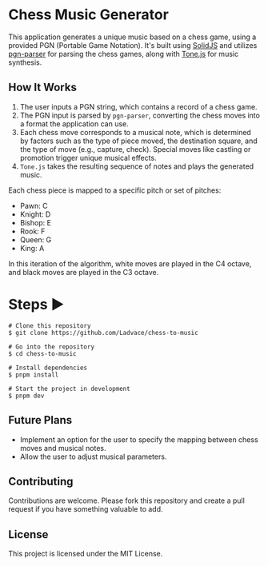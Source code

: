 # Chess Music Generator

This application generates a unique music based on a chess game, using a provided PGN (Portable Game Notation). It's built using [SolidJS](https://www.solidjs.com/) and utilizes [pgn-parser](https://github.com/kevinludwig/pgn-parser) for parsing the chess games, along with [Tone.js](https://github.com/Tonejs/Tone.js) for music synthesis.

## How It Works

1. The user inputs a PGN string, which contains a record of a chess game.
2. The PGN input is parsed by `pgn-parser`, converting the chess moves into a format the application can use.
3. Each chess move corresponds to a musical note, which is determined by factors such as the type of piece moved, the destination square, and the type of move (e.g., capture, check). Special moves like castling or promotion trigger unique musical effects.
4. `Tone.js` takes the resulting sequence of notes and plays the generated music.

Each chess piece is mapped to a specific pitch or set of pitches:

- Pawn: C
- Knight: D
- Bishop: E
- Rook: F
- Queen: G
- King: A

In this iteration of the algorithm, white moves are played in the C4 octave, and black moves are played in the C3 octave.

# Steps ▶️

```
# Clone this repository
$ git clone https://github.com/Ladvace/chess-to-music
```

```
# Go into the repository
$ cd chess-to-music
```

```
# Install dependencies
$ pnpm install
```

```
# Start the project in development
$ pnpm dev
```

## Future Plans

- Implement an option for the user to specify the mapping between chess moves and musical notes.
- Allow the user to adjust musical parameters.

## Contributing

Contributions are welcome. Please fork this repository and create a pull request if you have something valuable to add.

## License

This project is licensed under the MIT License.
